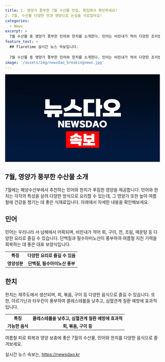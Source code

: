```yaml
---
title: 1. 영양가 풍부한 7월 수산물 맛집, 횟집에서 확인하세요!
2. 7월, 수산물 다양한 맛과 영양으로 눈길을 사로잡아요!
categories:
  - News
excerpt: >
  7월 수산물 중 영양가 풍부한 민어와 한치를 소개한다. 민어는 비린내가 적어 다양한 조리법으로 소비되며, 단백질과 필수아미노산이 풍부하여 여름철 기력을 회복하는 데 좋다. 한치는 지느러미와 다리의 비율이 특이하고, 특유의 쫀득한 식감과 감칠맛을 느낄 수 있는데, 아르기닌과 타우린 함유로 콜레스테롤을 낮추고 성인병을 예방하는데 도움이 된다. (출처: 해양수산부)
feature_text: >
  ## flaretime 실시간 뉴스 속보입니다.

  7월 수산물 중 영양가 풍부한 민어와 한치를 소개한다. 민어는 비린내가 적어 다양한 조리법으로 소비되며, 단백질과 필수아미노산이 풍부하여 여름철 기력을 회복하는 데 좋다. 한치는 지느러미와 다리의 비율이 특이하고, 특유의 쫀득한 식감과 감칠맛을 느낄 수 있는데, 아르기닌과 타우린 함유로 콜레스테롤을 낮추고 성인병을 예방하는데 도움이 된다. (출처: 해양수산부)
image: '/assets/img/newsdao_breakingnews.jpg'
---
```


<p><img src="/assets/img/newsdao_breakingnews.jpg" alt="flaretime 속보" /></p>

<h2 data-ke-size="size26">7월, 영양가 풍부한 수산물 소개</h2>

<p data-ke-size="size16">7월에는 해양수산부에서 추천하는 민어와 한치가 푸짐한 영양을 제공합니다. 민어와 한치는 각각의 특성을 살려 다양한 방식으로 요리할 수 있는데, 그 영양가 또한 높아 여름철에 건강을 챙기는 데 좋은 식재료입니다. 아래에서 자세한 내용을 확인해보세요.</p>

<h2 data-ke-size="size26">민어</h2>

<p data-ke-size="size16">민어는 우리나라 서·남해에서 어획되며, 비린내가 적어 회, 구이, 전, 조림, 매운탕 등 다양한 요리로 즐길 수 있습니다. 단백질과 필수아미노산이 풍부하여 여름철 지친 기력을 회복하는 데 좋은 대표 보양식입니다.</p>

<table>
    <tr>
        <td style="text-align: center; height: 17px;"><b>특징</b></td>
        <td style="text-align: center; height: 17px;"><b>다양한 요리로 즐길 수 있음</b></td>
    </tr>
    <tr>
        <td style="text-align: center; height: 17px;"><b>영양성분</b></td>
        <td style="text-align: center; height: 17px;"><b>단백질, 필수아미노산 풍부</b></td>
    </tr>
</table>

<h2 data-ke-size="size26">한치</h2>

<p data-ke-size="size16">한치는 제주도에서 생산되며, 회, 볶음, 구이 등 다양한 음식으로 즐길 수 있습니다. 또한, 아르기닌과 타우린이 풍부하여 콜레스테롤을 낮추고, 심혈관계 질환 예방에 효과적입니다.</p>

<table>
    <tr>
        <td style="text-align: center; height: 17px;"><b>특징</b></td>
        <td style="text-align: center; height: 17px;"><b>콜레스테롤을 낮추고, 심혈관계 질환 예방에 효과적</b></td>
    </tr>
    <tr>
        <td style="text-align: center; height: 17px;"><b>가능한 음식</b></td>
        <td style="text-align: center; height: 17px;"><b>회, 볶음, 구이 등</b></td>
    </tr>
</table>

<p data-ke-size="size16">여름철 피로 회복과 영양 보충에 좋은 7월의 수산물, 민어와 한치를 다양한 음식으로 즐겨보세요.</p>
실시간 뉴스 속보는, <a href="https://newsdao.kr" rel="dofollow">https://newsdao.kr</a>


